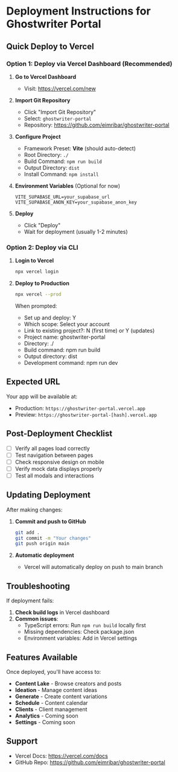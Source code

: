 # Deployment Instructions for Ghostwriter Portal

## Quick Deploy to Vercel

### Option 1: Deploy via Vercel Dashboard (Recommended)

1. **Go to Vercel Dashboard**
   - Visit: https://vercel.com/new
   
2. **Import Git Repository**
   - Click "Import Git Repository"
   - Select: `ghostwriter-portal`
   - Repository: https://github.com/eimribar/ghostwriter-portal

3. **Configure Project**
   - Framework Preset: **Vite** (should auto-detect)
   - Root Directory: `./`
   - Build Command: `npm run build`
   - Output Directory: `dist`
   - Install Command: `npm install`

4. **Environment Variables** (Optional for now)
   ```
   VITE_SUPABASE_URL=your_supabase_url
   VITE_SUPABASE_ANON_KEY=your_supabase_anon_key
   ```

5. **Deploy**
   - Click "Deploy"
   - Wait for deployment (usually 1-2 minutes)

### Option 2: Deploy via CLI

1. **Login to Vercel**
   ```bash
   npx vercel login
   ```

2. **Deploy to Production**
   ```bash
   npx vercel --prod
   ```
   
   When prompted:
   - Set up and deploy: Y
   - Which scope: Select your account
   - Link to existing project?: N (first time) or Y (updates)
   - Project name: ghostwriter-portal
   - Directory: ./
   - Build command: npm run build
   - Output directory: dist
   - Development command: npm run dev

## Expected URL

Your app will be available at:
- Production: `https://ghostwriter-portal.vercel.app`
- Preview: `https://ghostwriter-portal-[hash].vercel.app`

## Post-Deployment Checklist

- [ ] Verify all pages load correctly
- [ ] Test navigation between pages
- [ ] Check responsive design on mobile
- [ ] Verify mock data displays properly
- [ ] Test all modals and interactions

## Updating Deployment

After making changes:

1. **Commit and push to GitHub**
   ```bash
   git add .
   git commit -m "Your changes"
   git push origin main
   ```

2. **Automatic deployment**
   - Vercel will automatically deploy on push to main branch

## Troubleshooting

If deployment fails:

1. **Check build logs** in Vercel dashboard
2. **Common issues**:
   - TypeScript errors: Run `npm run build` locally first
   - Missing dependencies: Check package.json
   - Environment variables: Add in Vercel settings

## Features Available

Once deployed, you'll have access to:

- **Content Lake** - Browse creators and posts
- **Ideation** - Manage content ideas
- **Generate** - Create content variations
- **Schedule** - Content calendar
- **Clients** - Client management
- **Analytics** - Coming soon
- **Settings** - Coming soon

## Support

- Vercel Docs: https://vercel.com/docs
- GitHub Repo: https://github.com/eimribar/ghostwriter-portal
